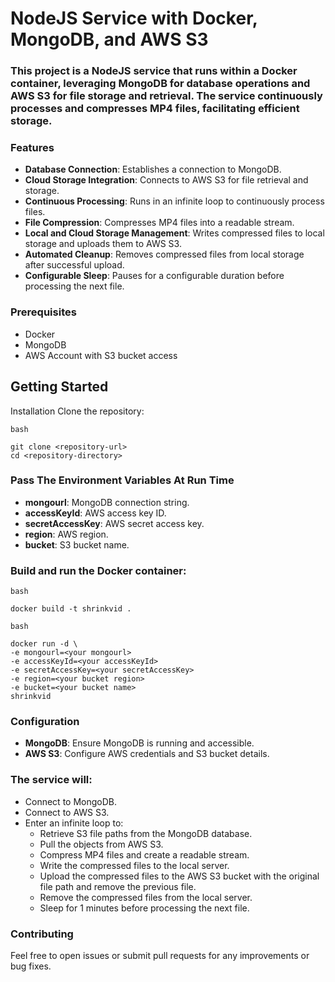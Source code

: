 # NodeJS Service with Docker, MongoDB, and AWS S3
### This project is a NodeJS service that runs within a Docker container, leveraging MongoDB for database operations and AWS S3 for file storage and retrieval. The service continuously processes and compresses MP4 files, facilitating efficient storage.

### Features
- **Database Connection**: Establishes a connection to MongoDB.
- **Cloud Storage Integration**: Connects to AWS S3 for file retrieval and storage.
- **Continuous Processing**: Runs in an infinite loop to continuously process files.
- **File Compression**: Compresses MP4 files into a readable stream.
- **Local and Cloud Storage Management**: Writes compressed files to local storage and uploads them to AWS S3.
- **Automated Cleanup**: Removes compressed files from local storage after successful upload.
- **Configurable Sleep**: Pauses for a configurable duration before processing the next file.

### Prerequisites
- Docker
- MongoDB
- AWS Account with S3 bucket access

## Getting Started
Installation
Clone the repository:

`bash`
```
git clone <repository-url>
cd <repository-directory>
```

### Pass The Environment Variables At Run Time
- **mongourl**: MongoDB connection string.
- **accessKeyId**: AWS access key ID.
- **secretAccessKey**: AWS secret access key.
- **region**: AWS region.
- **bucket**: S3 bucket name.

### Build and run the Docker container:

`bash`
```
docker build -t shrinkvid .
```

`bash`
```
docker run -d \
-e mongourl=<your mongourl>
-e accessKeyId=<your accessKeyId>
-e secretAccessKey=<your secretAccessKey>
-e region=<your bucket region>
-e bucket=<your bucket name>
shrinkvid
```
### Configuration
- **MongoDB**: Ensure MongoDB is running and accessible.
- **AWS S3**: Configure AWS credentials and S3 bucket details.

### The service will:

- Connect to MongoDB.
- Connect to AWS S3.
- Enter an infinite loop to:
  - Retrieve S3 file paths from the MongoDB database.
  - Pull the objects from AWS S3.
  - Compress MP4 files and create a readable stream.
  - Write the compressed files to the local server.
  - Upload the compressed files to the AWS S3 bucket with the original file path and remove the previous file.
  - Remove the compressed files from the local server.
  - Sleep for 1 minutes before processing the next file.

### Contributing
Feel free to open issues or submit pull requests for any improvements or bug fixes.
